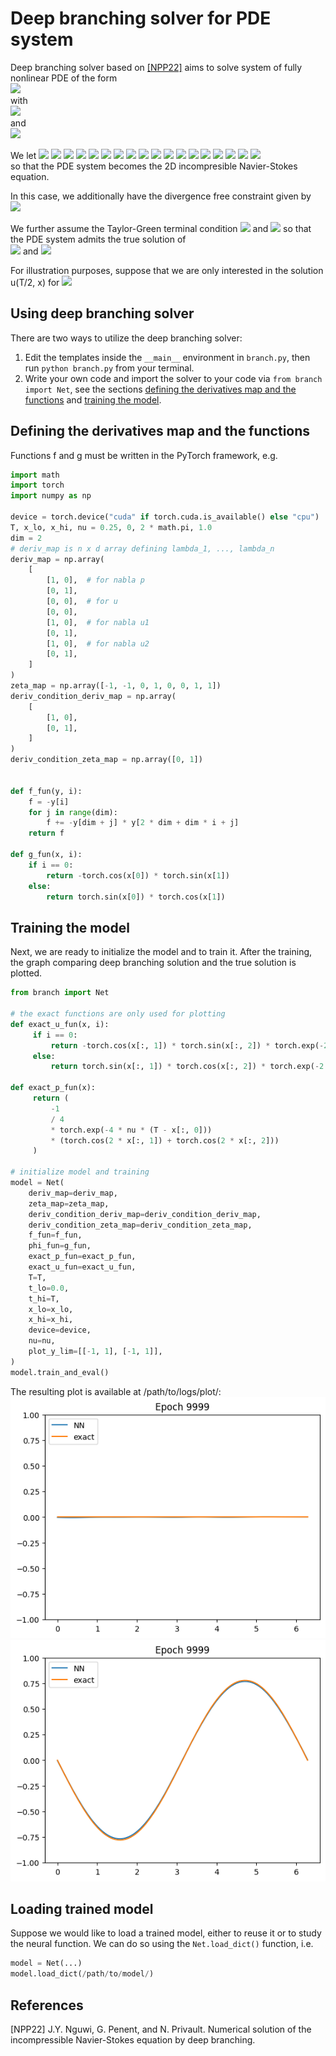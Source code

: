 # Deep branching solver for PDE system
Deep branching solver based on [[NPP22]](#nguwi2022deepbranching)
aims to solve system of fully nonlinear PDE of the form\
<img src="https://latex.codecogs.com/svg.image?0&space;=&space;\partial_t&space;u_i(t,x)&space;&plus;&space;\nu&space;\Delta&space;u_i(t,x)&space;&space;&space;&space;&plus;&space;f_i\big(&space;&space;&space;&space;\partial_{\alpha^1}u_0&space;(t,x)&space;&space;&space;&space;,&space;&space;&space;&space;\ldots&space;,&space;&space;&space;&space;\partial_{\alpha^q&space;}u_0&space;(t,x)&space;&space;&space;&space;,&space;&space;&space;&space;&space;&space;&space;&space;\partial_{\alpha^{q&plus;1}}u_{\beta^{q&plus;1}}(t,x)&space;&space;&space;&space;&space;&space;&space;&space;,&space;&space;&space;&space;&space;&space;&space;&space;\ldots&space;,&space;&space;&space;&space;&space;&space;&space;&space;&space;&space;&space;&space;&space;&space;&space;&space;&space;&space;&space;\partial_{\alpha^n}u_{\beta^n}(t,x)&space;\big)," />\
with\
<img src="https://latex.codecogs.com/svg.image?&space;&space;\Delta&space;u_0(t,&space;x)&space;&space;=&space;-\sum\limits_{i=1}^d&space;\partial_{1_i}&space;u_j(t,&space;x)&space;\partial_{1_j}&space;u_i(t,&space;x)," />\
and\
<img src="https://latex.codecogs.com/svg.image?u_i(T,x)&space;=&space;g_i&space;(x),\quad&space;(t,x)&space;=&space;(t,x_1,&space;\ldots,&space;x_d)&space;\in&space;[0,T]&space;\times&space;\mathbb{R}^d,\quad&space;i&space;=&space;1,\ldots&space;,&space;d." />

We let
<img src="http://latex.codecogs.com/svg.latex?d&space;=&space;2," />
<img src="http://latex.codecogs.com/svg.latex?T&space;=&space;.25," />
<img src="http://latex.codecogs.com/svg.latex?\nu&space;=&space;1," />
<img src="https://latex.codecogs.com/svg.image?\alpha_1&space;=&space;1_1," />
<img src="https://latex.codecogs.com/svg.image?\alpha_2&space;=&space;1_2," />
<img src="https://latex.codecogs.com/svg.image?\alpha_3&space;=&space;0," />
<img src="https://latex.codecogs.com/svg.image?\alpha_4&space;=&space;0," />
<img src="https://latex.codecogs.com/svg.image?\alpha_5&space;=&space;1_1," />
<img src="https://latex.codecogs.com/svg.image?\alpha_6&space;=&space;1_2," />
<img src="https://latex.codecogs.com/svg.image?\alpha_7&space;=&space;1_1," />
<img src="https://latex.codecogs.com/svg.image?\alpha_8&space;=&space;1_2," />
<img src="https://latex.codecogs.com/svg.image?\beta_3&space;=&space;1," />
<img src="https://latex.codecogs.com/svg.image?\beta_4&space;=&space;2,"/>
<img src="https://latex.codecogs.com/svg.image?\beta_5&space;=&space;1," />
<img src="https://latex.codecogs.com/svg.image?\beta_6&space;=&space;1," />
<img src="https://latex.codecogs.com/svg.image?\beta_7&space;=&space;2," />
<img src="https://latex.codecogs.com/svg.image?\beta_8&space;=&space;2," />
<img src="https://latex.codecogs.com/svg.image?&space;&space;f_i\big(&space;x_1,&space;x_2,&space;y_1,&space;y_2,&space;z^{(1)}_1,&space;z^{(2)}_1,&space;z^{(1)}_2,&space;z^{(2)}_2&space;\big)&space;=&space;-&space;x_i&space;-&space;\sum\limits_{j=1}^2&space;y_j&space;z_i^{(j)}," />\
so that the PDE system becomes the 2D incompresible Navier-Stokes equation.

In this case, we additionally have the divergence free constraint given by\
<img src="https://latex.codecogs.com/svg.image?&space;&space;\sum\limits_{i=1}^d&space;\partial_{1_i}&space;u_j(t,&space;x)&space;\partial_{1_j}&space;u_i(t,&space;x)=0." />

We further assume the Taylor-Green terminal condition
<img src="https://latex.codecogs.com/svg.image?g_1(x_1,&space;x_2)&space;=&space;-\cos(x_1)&space;\sin(x_2)" />
and
<img src="https://latex.codecogs.com/svg.image?g_2(x_1,&space;x_2)&space;=&space;\sin(x_1)&space;\cos(x_2)" />
so that the PDE system admits the true solution of\
<img src="https://latex.codecogs.com/svg.image?u_1(t,&space;x_1,&space;x_2)&space;=&space;-\cos(x_1)&space;\sin(x_2)&space;\exp(-2&space;\nu&space;(T&space;-&space;t))" />
and
<img src="https://latex.codecogs.com/svg.image?u_2(t,&space;x_1,&space;x_2)&space;=&space;\sin(x_1)&space;\cos(x_2)&space;\exp(-2&space;\nu&space;(T&space;-&space;t))." />

For illustration purposes,
suppose that we are only interested in the solution u(T/2, x) for
<img src="http://latex.codecogs.com/svg.latex?x&space;\in&space;[0,&space;2\pi]&space;\times&space;\{&space;\pi\}." />

## Using deep branching solver
There are two ways to utilize the deep branching solver:
1. Edit the templates inside the `__main__` environment
   in `branch.py`, then run `python branch.py` from your terminal.
2. Write your own code and import the solver to your code via `from branch import Net`,
   see the sections [defining the derivatives map and the functions](#defining-the-derivatives-map-and-the-functions)
   and [training the model](#training-the-model).

## Defining the derivatives map and the functions
Functions f and g must be written in the PyTorch framework, e.g.
```python
import math
import torch
import numpy as np

device = torch.device("cuda" if torch.cuda.is_available() else "cpu")
T, x_lo, x_hi, nu = 0.25, 0, 2 * math.pi, 1.0
dim = 2
# deriv_map is n x d array defining lambda_1, ..., lambda_n
deriv_map = np.array(
    [
        [1, 0],  # for nabla p
        [0, 1],
        [0, 0],  # for u
        [0, 0],
        [1, 0],  # for nabla u1
        [0, 1],
        [1, 0],  # for nabla u2
        [0, 1],
    ]
)
zeta_map = np.array([-1, -1, 0, 1, 0, 0, 1, 1])
deriv_condition_deriv_map = np.array(
    [
        [1, 0],
        [0, 1],
    ]
)
deriv_condition_zeta_map = np.array([0, 1])


def f_fun(y, i):
    f = -y[i]
    for j in range(dim):
        f += -y[dim + j] * y[2 * dim + dim * i + j]
    return f

def g_fun(x, i):
    if i == 0:
        return -torch.cos(x[0]) * torch.sin(x[1])
    else:
        return torch.sin(x[0]) * torch.cos(x[1])
```

## Training the model
Next, we are ready to initialize the model and to train it.
After the training,
the graph comparing deep branching solution and the true solution
is plotted.
```python
from branch import Net

# the exact functions are only used for plotting
def exact_u_fun(x, i):
     if i == 0:
         return -torch.cos(x[:, 1]) * torch.sin(x[:, 2]) * torch.exp(-2 * nu * (T - x[:, 0]))
     else:
         return torch.sin(x[:, 1]) * torch.cos(x[:, 2]) * torch.exp(-2 * nu * (T - x[:, 0]))

def exact_p_fun(x):
     return (
         -1
         / 4
         * torch.exp(-4 * nu * (T - x[:, 0]))
         * (torch.cos(2 * x[:, 1]) + torch.cos(2 * x[:, 2]))
     )

# initialize model and training
model = Net(
    deriv_map=deriv_map,
    zeta_map=zeta_map,
    deriv_condition_deriv_map=deriv_condition_deriv_map,
    deriv_condition_zeta_map=deriv_condition_zeta_map,
    f_fun=f_fun,
    phi_fun=g_fun,
    exact_p_fun=exact_p_fun,
    exact_u_fun=exact_u_fun,
    T=T,
    t_lo=0.0,
    t_hi=T,
    x_lo=x_lo,
    x_hi=x_hi,
    device=device,
    nu=nu,
    plot_y_lim=[[-1, 1], [-1, 1]],
)
model.train_and_eval()
```
The resulting plot is available at /path/to/logs/plot/:\
![image](logs/20220421-231219/plot/u0/epoch_9999.png)
![image](logs/20220421-231219/plot/u1/epoch_9999.png)

## Loading trained model
Suppose we would like to load a trained model,
either to reuse it or to study the neural function.
We can do so using the `Net.load_dict()` function, i.e.
```python
model = Net(...)
model.load_dict(/path/to/model/)
```

## References
<a id="nguwi2022deepbranching">[NPP22]</a>
J.Y. Nguwi, G. Penent, and N. Privault.
Numerical solution of the incompressible Navier-Stokes equation by deep branching.
